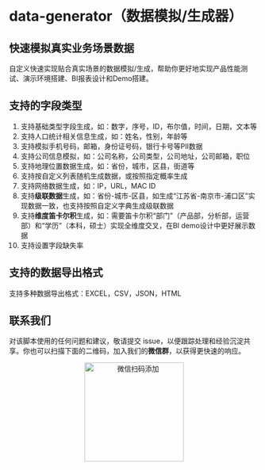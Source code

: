 # data-generator（数据模拟/生成器）

## 快速模拟真实业务场景数据

自定义快速实现贴合真实场景的数据模拟/生成，帮助你更好地实现产品性能测试、演示环境搭建、BI报表设计和Demo搭建。

## 支持的字段类型
1. 支持基础类型字段生成，如：数字，序号，ID，布尔值，时间，日期，文本等
2. 支持人口统计相关信息生成，如：姓名，性别，年龄等
3. 支持模拟手机号码，邮箱，身份证号码，银行卡号等PII数据
4. 支持公司信息模拟，如：公司名称，公司类型，公司地址，公司邮箱，职位
5. 支持地理位置数据生成，如：省份，城市，区县，街道等
6. 支持按自定义列表随机生成数据，或按照指定概率生成
7. 支持网络数据生成，如：IP，URL，MAC ID
8. 支持**级联数据**生成，如：省份-城市-区县，如生成“江苏省-南京市-浦口区”实现数据一致，也支持按照自定义字典生成级联数据
9. 支持**维度笛卡尔积**生成，如：需要笛卡尔积“部门”（产品部，分析部，运营部）和“学历”（本科，硕士）实现全维度交叉，在BI demo设计中更好展示数据
10. 支持设置字段缺失率

## 支持的数据导出格式
支持多种数据导出格式：EXCEL，CSV，JSON，HTML

## 联系我们
对该脚本使用的任何问题和建议，敬请提交 issue，以便跟踪处理和经验沉淀共享。你也可以扫描下面的二维码，加入我们的**微信群**，以获得更快速的响应。
<div align=center>
    <img src="https://user-images.githubusercontent.com/20476924/179728256-321c0cb5-d7c4-47f7-af02-23652cf61c35.jpg" width="200" alt="微信扫码添加">
</div>
